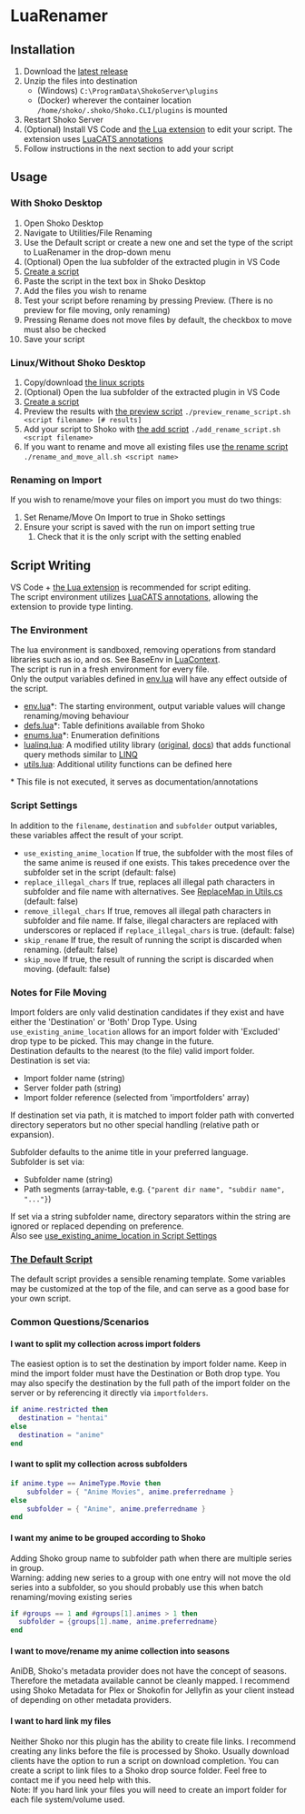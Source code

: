 # LuaRenamer

## Installation

1. Download the [latest release](https://github.com/Mik1ll/LuaRenamer/releases/latest)
2. Unzip the files into destination
    * (Windows) `C:\ProgramData\ShokoServer\plugins`
    * (Docker) wherever the container location `/home/shoko/.shoko/Shoko.CLI/plugins` is mounted
3. Restart Shoko Server
4. (Optional) Install VS Code and [the Lua extension](https://marketplace.visualstudio.com/items?itemName=sumneko.lua) to edit your script. The extension uses [LuaCATS annotations](https://luals.github.io/wiki/annotations/)
5. Follow instructions in the next section to add your script

## Usage

### With Shoko Desktop

1. Open Shoko Desktop
2. Navigate to Utilities/File Renaming
3. Use the Default script or create a new one and set the type of the script to LuaRenamer in the drop-down menu
4. (Optional) Open the lua subfolder of the extracted plugin in VS Code
5. [Create a script](#script-writing)
6. Paste the script in the text box in Shoko Desktop
7. Add the files you wish to rename
8. Test your script before renaming by pressing Preview. (There is no preview for file moving, only renaming)
9. Pressing Rename does not move files by default, the checkbox to move must also be checked
10. Save your script

### Linux/Without Shoko Desktop

1. Copy/download [the linux scripts](./Linux%20Scripts)
2. (Optional) Open the lua subfolder of the extracted plugin in VS Code
3. [Create a script](#script-writing)
4. Preview the results with [the preview script](./Linux%20Scripts/preview_rename_script.sh) `./preview_rename_script.sh <script filename> [# results]`
5. Add your script to Shoko with [the add script](./Linux%20Scripts/add_rename_script.sh) `./add_rename_script.sh <script filename>`
6. If you want to rename and move all existing files use [the rename script](./Linux%20Scripts/rename_and_move_all.sh) `./rename_and_move_all.sh <script name>`

### Renaming on Import

If you wish to rename/move your files on import you must do two things:

1. Set Rename/Move On Import to true in Shoko settings
2. Ensure your script is saved with the run on import setting true
    1. Check that it is the only script with the setting enabled

## Script Writing

VS Code + [the Lua extension](https://marketplace.visualstudio.com/items?itemName=sumneko.lua) is recommended for script editing.  
The script environment utilizes [LuaCATS annotations](https://luals.github.io/wiki/annotations/), allowing the extension to provide type linting.

### The Environment

The lua environment is sandboxed, removing operations from standard libraries such as io, and os. See BaseEnv in [LuaContext](./LuaRenamer/LuaContext.cs).  
The script is run in a fresh environment for every file.  
Only the output variables defined in [env.lua](./LuaRenamer/lua/env.lua) will have any effect outside of the script.

* [env.lua](./LuaRenamer/lua/env.lua)*: The starting environment, output variable values will change renaming/moving behaviour
* [defs.lua](./LuaRenamer/lua/defs.lua)*: Table definitions available from Shoko
* [enums.lua](./LuaRenamer/lua/enums.lua)*: Enumeration definitions
* [lualinq.lua](./LuaRenamer/lua/lualinq.lua): A modified utility library ([original](https://github.com/xanathar/lualinq), [docs](./LuaRenamer/lua/LuaLinq.pdf)) that adds functional query methods similar to [LINQ](https://learn.microsoft.com/en-us/dotnet/csharp/linq/)
* [utils.lua](./LuaRenamer/lua/utils.lua): Additional utility functions can be defined here

&ast; This file is not executed, it serves as documentation/annotations

### Script Settings

In addition to the `filename`, `destination` and `subfolder` output variables, these variables affect the result of your script.

* `use_existing_anime_location`<a id="eAnimeLocation"></a> If true, the subfolder with the most files of the same anime is reused if one exists. This takes precedence over the subfolder set in the script (default: false)
* `replace_illegal_chars` If true, replaces all illegal path characters in subfolder and file name with alternatives. See [ReplaceMap in Utils.cs](./LuaRenamer/Utils.cs) (default: false)
* `remove_illegal_chars` If true, removes all illegal path characters in subfolder and file name. If false, illegal characters are replaced with underscores or replaced if `replace_illegal_chars` is true. (default: false)
* `skip_rename` If true, the result of running the script is discarded when renaming. (default: false)
* `skip_move` If true, the result of running the script is discarded when moving. (default: false)

### Notes for File Moving

Import folders are only valid destination candidates if they exist and have either the 'Destination' or 'Both' Drop Type. Using `use_existing_anime_location` allows for an import folder with 'Excluded' drop type to be picked. This may change in the future.  
Destination defaults to the nearest (to the file) valid import folder.  
Destination is set via:

* Import folder name (string)
* Server folder path (string)
* Import folder reference (selected from 'importfolders' array)

If destination set via path, it is matched to import folder path with converted directory seperators but no other special handling (relative path or expansion).

Subfolder defaults to the anime title in your preferred language.  
Subfolder is set via:

* Subfolder name (string)
* Path segments (array-table, e.g. `{"parent dir name", "subdir name", "..."}`)

If set via a string subfolder name, directory separators within the string are ignored or replaced depending on preference.  
Also see [use_existing_anime_location in Script Settings](#eAnimeLocation)

### [The Default Script](./LuaRenamer/lua/default.lua)

The default script provides a sensible renaming template. Some variables may be customized at the top of the file, and can serve as a good base for your own script.

### Common Questions/Scenarios

#### I want to split my collection across import folders

The easiest option is to set the destination by import folder name. Keep in mind the import folder must have the Destination or Both drop type. You may also specify the destination by the full path of the import folder on the server or by referencing it directly via `importfolders`.

```lua
if anime.restricted then
  destination = "hentai"
else
  destination = "anime"
end
```

#### I want to split my collection across subfolders

```lua
if anime.type == AnimeType.Movie then
    subfolder = { "Anime Movies", anime.preferredname }
else
    subfolder = { "Anime", anime.preferredname }
end
```

#### I want my anime to be grouped according to Shoko

Adding Shoko group name to subfolder path when there are multiple series in group.  
Warning: adding new series to a group with one entry will not move the old series into a subfolder, so you should probably use this when batch renaming/moving existing series

```lua
if #groups == 1 and #groups[1].animes > 1 then
  subfolder = {groups[1].name, anime.preferredname}
end
```

#### I want to move/rename my anime collection into seasons

AniDB, Shoko's metadata provider does not have the concept of seasons. Therefore the metadata available cannot be cleanly mapped. I recommend using Shoko Metadata for Plex or Shokofin for Jellyfin as your client instead of depending on other metadata providers.

#### I want to hard link my files

Neither Shoko nor this plugin has the ability to create file links. I recommend creating any links before the file is processed by Shoko. Usually download clients have the option to run a script on download completion. You can create a script to link files to a Shoko drop source folder. Feel free to contact me if you need help with this.  
Note: If you hard link your files you will need to create an import folder for each file system/volume used.
